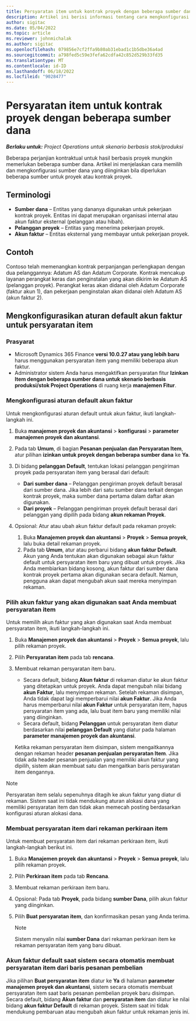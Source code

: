 ```yaml
---
title: Persyaratan item untuk kontrak proyek dengan beberapa sumber dana
description: Artikel ini berisi informasi tentang cara mengkonfigurasi dan menggunakan persyaratan item dengan beberapa sumber dana.
author: sigitac
ms.date: 05/04/2022
ms.topic: article
ms.reviewer: johnmichalak
ms.author: sigitac
ms.openlocfilehash: 079856e7cf2ffa9b80ab31ebad1c1b5dbe36a4ad
ms.sourcegitcommit: a798fed5c59e3fefa62cdfa42c852d529b33fd35
ms.translationtype: MT
ms.contentlocale: id-ID
ms.lasthandoff: 06/18/2022
ms.locfileid: "9028477"
---
```

# <a name="item-requirements-for-project-contracts-with-multiple-funding-sources"></a>Persyaratan item untuk kontrak proyek dengan beberapa sumber dana

_**Berlaku untuk:** Project Operations untuk skenario berbasis stok/produksi_

Beberapa perjanjian kontraktual untuk hasil berbasis proyek mungkin memerlukan beberapa sumber dana. Artikel ini menjelaskan cara memilih dan mengkonfigurasi sumber dana yang diinginkan bila diperlukan beberapa sumber untuk proyek atau kontrak proyek.

## <a name="terminology"></a>Terminologi

- **Sumber dana** – Entitas yang dananya digunakan untuk pekerjaan kontrak proyek. Entitas ini dapat merupakan organisasi internal atau akun faktur eksternal (pelanggan atau hibah).
- **Pelanggan proyek** – Entitas yang menerima pekerjaan proyek.
- **Akun faktur** – Entitas eksternal yang membayar untuk pekerjaan proyek.

## <a name="example"></a>Contoh

Contoso telah memenangkan kontrak perpanjangan perlengkapan dengan dua pelanggannya: Adatum AS dan Adatum Corporate. Kontrak mencakup layanan perangkat keras dan penginstalan yang akan dikirim ke Adatum AS (pelanggan proyek). Perangkat keras akan didanai oleh Adatum Corporate (faktur akun 1), dan pekerjaan penginstalan akan didanai oleh Adatum AS (akun faktur 2).

## <a name="set-up-invoice-account-defaulting-rules-for-item-requirements"></a>Mengkonfigurasikan aturan default akun faktur untuk persyaratan item

### <a name="prerequisites"></a>Prasyarat

- Microsoft Dynamics 365 Finance **versi 10.0.27 atau yang lebih baru** harus menggunakan persyaratan item yang memiliki beberapa akun faktur.
- Administrator sistem Anda harus mengaktifkan persyaratan fitur **Izinkan Item dengan beberapa sumber dana untuk skenario berbasis produksi/stok Project Operations** di ruang kerja **manajemen Fitur**.

### <a name="set-up-the-invoice-account-defaulting-rules"></a>Mengkonfigurasi aturan default akun faktur

Untuk mengkonfigurasi aturan default untuk akun faktur, ikuti langkah-langkah ini.

1. Buka **manajemen proyek dan akuntansi** \> **konfigurasi** \> **parameter manajemen proyek dan akuntansi**.
1. Pada tab **Umum**, di bagian **Pesanan penjualan dan Persyaratan Item**, atur pilihan **izinkan untuk proyek dengan beberapa sumber dana** ke **Ya**.
1. Di bidang **pelanggan Default**, tentukan lokasi pelanggan pengiriman proyek pada persyaratan item yang berasal dari default:

    - **Dari sumber dana** – Pelanggan pengiriman proyek default berasal dari sumber dana. Jika lebih dari satu sumber dana terkait dengan kontrak proyek, maka sumber dana pertama dalam daftar akan digunakan.
    - **Dari proyek** – Pelanggan pengiriman proyek default berasal dari pelanggan yang dipilih pada bidang **akun rekaman Proyek**.

1. Opsional: Atur atau ubah akun faktur default pada rekaman proyek:

    1. Buka **Manajemen proyek dan akuntansi** \> **Proyek** \> **Semua proyek**, lalu buka detail rekaman proyek.
    2. Pada tab **Umum**, atur atau perbarui bidang **akun faktur Default**. Akun yang Anda tentukan akan digunakan sebagai akun faktur default untuk persyaratan item baru yang dibuat untuk proyek. Jika Anda membiarkan bidang kosong, akun faktur dari sumber dana kontrak proyek pertama akan digunakan secara default. Namun, pengguna akan dapat mengubah akun saat mereka menyimpan rekaman.

### <a name="select-the-invoice-account-to-use-when-you-create-an-item-requirement"></a>Pilih akun faktur yang akan digunakan saat Anda membuat persyaratan item

Untuk memilih akun faktur yang akan digunakan saat Anda membuat persyaratan item, ikuti langkah-langkah ini.

1. Buka **Manajemen proyek dan akuntansi** \> **Proyek** \> **Semua proyek**, lalu pilih rekaman proyek.
1. Pilih **Persyaratan item** pada tab **rencana**.
1. Membuat rekaman persyaratan item baru.

    - Secara default, bidang **Akun faktur** di rekaman diatur ke akun faktur yang ditetapkan untuk proyek. Anda dapat mengubah nilai bidang **akun Faktur**, lalu menyimpan rekaman. Setelah rekaman disimpan, Anda tidak dapat lagi memperbarui nilai **akun Faktur**. Jika Anda harus memperbarui nilai **akun Faktur** untuk persyaratan item, hapus persyaratan item yang ada, lalu buat item baru yang memiliki nilai yang diinginkan.
    - Secara default, bidang **Pelanggan** untuk persyaratan item diatur berdasarkan nilai **pelanggan Default** yang diatur pada halaman **parameter manajemen proyek dan akuntansi**.

    Ketika rekaman persyaratan item disimpan, sistem mengaitkannya dengan rekaman header **pesanan penjualan persyaratan Item**. Jika tidak ada header pesanan penjualan yang memiliki akun faktur yang dipilih, sistem akan membuat satu dan mengaitkan baris persyaratan item dengannya.

> [!NOTE]
> Persyaratan item selalu sepenuhnya ditagih ke akun faktur yang diatur di rekaman. Sistem saat ini tidak mendukung aturan alokasi dana yang memiliki persyaratan item dan tidak akan memecah posting berdasarkan konfigurasi aturan alokasi dana.

### <a name="create-an-item-requirement-from-an-item-forecast-record"></a>Membuat persyaratan item dari rekaman perkiraan item

Untuk membuat persyaratan item dari rekaman perkiraan item, ikuti langkah-langkah berikut ini.

1. Buka **Manajemen proyek dan akuntansi** \> **Proyek** \> **Semua proyek**, lalu pilih rekaman proyek.
1. Pilih **Perkiraan item** pada tab **Rencana**.
1. Membuat rekaman perkiraan item baru.
1. Opsional: Pada tab **Proyek**, pada bidang **sumber Dana**, pilih akun faktur yang diinginkan.
1. Pilih **Buat persyaratan item**, dan konfirmasikan pesan yang Anda terima.

    > [!NOTE]
    > Sistem menyalin nilai **sumber Dana** dari rekaman perkiraan item ke rekaman persyaratan item yang baru dibuat.

### <a name="default-invoice-account-when-the-system-automatically-creates-an-item-requirement-from-a-purchase-order-line"></a>Akun faktur default saat sistem secara otomatis membuat persyaratan item dari baris pesanan pembelian

Jika pilihan **Buat persyaratan item** diatur ke **Ya** di halaman **parameter manajemen proyek dan akuntansi**, sistem secara otomatis membuat persyaratan item saat baris pesanan pembelian proyek baru disimpan. Secara default, bidang **Akun faktur** dan **persyaratan item** dan diatur ke nilai bidang **akun faktur Default** di rekaman proyek. Sistem saat ini tidak mendukung pembaruan atau mengubah akun faktur untuk rekaman jenis ini.
